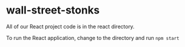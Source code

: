 # wall-street-stonks

All of our React project code is in the react directory. 

To run the React application, change to the directory and run  `npm start`

